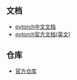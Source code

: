 ## 文档

- [pytorch中文文档](https://pytorch.apachecn.org/#/?id=pytorch-%e4%b8%ad%e6%96%87%e6%95%99%e7%a8%8b-amp-%e6%96%87%e6%a1%a3)
- [pytorch官方文档(英文)](https://pytorch.org/tutorials/beginner/deep_learning_60min_blitz.html)

## 仓库

- [官方仓库](https://github.com/pytorch/pytorch)